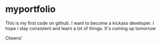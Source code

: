 # myportfolio

This is my first code on github. 
I want to become a kickass developer. I hope i stay consistent and learn a lot of things. 
It's coming up tomorrow

Cheers!